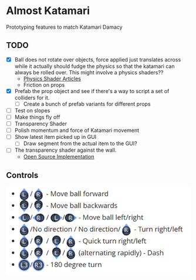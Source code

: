 # Almost Katamari
Prototyping features to match Katamari Damacy

## TODO

- [x] Ball does not rotate over objects, force applied just translates across while it actually should fudge the physics so that the katamari can always be rolled over. This might involve a physics shaders??
    - [Physics Shader Articles](https://medium.com/sun-dog-studios/rapid-unity-tutorials-1-physics-materials-68758351fd8a)
    - Friction on props
- [x] Prefab the prop object and see if there's a way to script a set of colliders for it.
    - [ ] Create a bunch of prefab variants for different props
- [ ] Test on slopes
- [ ] Make things fly off
- [ ] Transparency Shader
- [ ] Polish momentum and force of Katamari movement
- [ ] Show latest item picked up in GUI
    - [ ] Draw segment from the actual item to the GUI?
- [ ] The transparency shader against the wall.
    - [Open Source Implementation](https://github.com/a-chancey/roll_a_ball/tree/master/Assets/shaders)

## Controls

![controls](./img/controls.png)